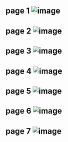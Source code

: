 page 1
![image](https://github.com/su-sumico/edsj/assets/161304268/594d797d-5ee3-4fcd-a478-615b4280ffba)
---
page 2
![image](https://github.com/su-sumico/edsj/assets/161304268/a3211b56-9a08-47a9-8a32-ef0b5a9e02c4)
---
page 3
![image](https://github.com/su-sumico/edsj/assets/161304268/b90077ff-38ec-48d4-af3f-eac2b8c30788)
---
page 4
![image](https://github.com/su-sumico/edsj/assets/161304268/4d4691ab-bc47-4a40-af32-c24bade65451)
---
page 5
![image](https://github.com/su-sumico/edsj/assets/161304268/5ba0da80-dac7-404e-b956-55bcc75ac9ff)
---
page 6
![image](https://github.com/su-sumico/edsj/assets/161304268/783f3442-5146-47ee-9800-efb6179e6066)
---
page 7
![image](https://github.com/su-sumico/edsj/assets/161304268/b441fccb-79ba-4edf-b12a-d9440cb1e04a)
---
